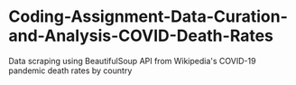 # Coding-Assignment-Data-Curation-and-Analysis-COVID-Death-Rates
Data scraping using BeautifulSoup API from Wikipedia's COVID-19 pandemic death rates by country

